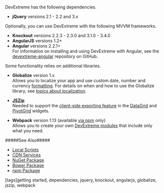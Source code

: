 DevExtreme has the following dependencies.

- **jQuery** versions 2.1 - 2.2 and 3.x

Optionally, you can use DevExtreme with the following MVVM frameworks.

- **Knockout** versions 2.2.3 - 2.3.0 and 3.1.0 - 3.4.0
- **AngularJS** versions 1.2+
- **Angular** versions 2.2.1+     
    For information on installing and using DevExtreme with Angular, see the [devextreme-angular](https://github.com/DevExpress/devextreme-angular) repository on GitHub.

Some functionality relies on additional libraries.

- **Globalize** version 1.x     
Allows you to localize your app and use custom date, number and currency [formatting](/api-reference/50%20Common/Object%20Structures/format '/Documentation/ApiReference/Common/Object_Structures/format/'). For details on when and how to use the Globalize library, see [topics about localization](/concepts/05%20Widgets/zz%20Common/05%20UI%20Widgets/11%20Localization%20-%20Use%20Globalize '/Documentation/Guide/Widgets/Common/UI_Widgets/Localization_-_Use_Globalize/').

- [**JSZip**](https://stuk.github.io/jszip)         
Needed to support the [client-side exporting feature](/concepts/05%20Widgets/DataGrid/70%20Client-Side%20Exporting '/Documentation/Guide/Widgets/DataGrid/Client-Side_Exporting/') in the [DataGrid](/api-reference/10%20UI%20Widgets/dxDataGrid '/Documentation/ApiReference/UI_Widgets/dxDataGrid/') and [PivotGrid](/api-reference/10%20UI%20Widgets/dxPivotGrid '/Documentation/ApiReference/UI_Widgets/dxPivotGrid/') widgets.

- **Webpack** version 1.13 (available [via npm](/concepts/00%20Getting%20Started/01%20Installation/20%20npm%20Package.md '/Documentation/Guide/Getting_Started/Installation/npm_Package') only)        
Allows you to create your own [DevExtreme modules](/concepts/Common/30%20Modularity '/Documentation/Guide/Common/Modularity/') that include only what you need.

#####See Also#####
- [Local Scripts](/concepts/00%20Getting%20Started/01%20Installation/01%20Local%20Scripts.md '/Documentation/Guide/Getting_Started/Installation/Local_Scripts')
- [CDN Services](/concepts/00%20Getting%20Started/01%20Installation/05%20CDN%20Services '/Documentation/Guide/Getting_Started/Installation/CDN_Services')
- [NuGet Package](/concepts/00%20Getting%20Started/01%20Installation/10%20NuGet%20Package.md '/Documentation/Guide/Getting_Started/Installation/NuGet_Package')
- [Bower Package](/concepts/00%20Getting%20Started/01%20Installation/15%20Bower%20Package.md '/Documentation/Guide/Getting_Started/Installation/Bower_Package')
- [npm Package](/concepts/00%20Getting%20Started/01%20Installation/20%20npm%20Package.md '/Documentation/Guide/Getting_Started/Installation/npm_Package')

[tags]getting started, dependencies, jquery, knockout, angularjs, globalize, jszip, webpack